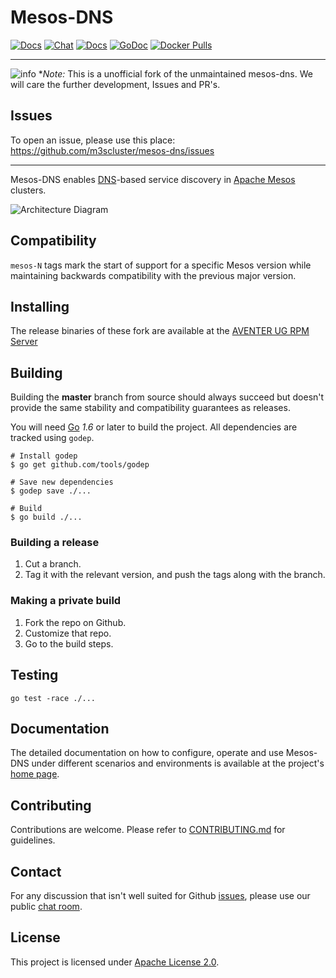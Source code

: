 # Mesos-DNS 

[![Docs](https://img.shields.io/static/v1?label=&message=Issues&color=brightgreen)](https://github.com/m3scluster/mesos-dns/issues)
[![Chat](https://img.shields.io/static/v1?label=&message=Chat&color=brightgreen)](https://matrix.to/#/#mesos:matrix.aventer.biz?via=matrix.aventer.biz)
[![Docs](https://img.shields.io/static/v1?label=&message=Docs&color=brightgreen)](https://m3scluster.github.io/mesos-dns/)
[![GoDoc](https://godoc.org/github.com/AVENTER-UG/mesos-dns?status.svg)](https://godoc.org/github.com/AVENTER-UG/mesos-dns) 
[![Docker Pulls](https://img.shields.io/docker/pulls/avhost/mesos-dns)](https://hub.docker.com/repository/docker/avhost/mesos-dns/)



---

![info](https://cdn.rawgit.com/akutz/741a53ec8cd1348753556e8bd4d2836a/raw/399cb9e5b39436d119d77a893dd991db0a7b6f9f/info-circle.svg "info-circle") **Note:* This is a unofficial fork of the unmaintained mesos-dns. We will care the further development, Issues and PR's.


## Issues

To open an issue, please use this place: https://github.com/m3scluster/mesos-dns/issues

---


Mesos-DNS enables [DNS](https://en.wikipedia.org/wiki/Domain_Name_System)-based service discovery in [Apache Mesos](https://mesos.apache.org/) clusters.

![Architecture Diagram](https://aventer-ug.github.io/mesos-dns/img/architecture.png)

## Compatibility

`mesos-N` tags mark the start of support for a specific Mesos version while
maintaining backwards compatibility with the previous major version.

## Installing

The release binaries of these fork are available at the [AVENTER UG RPM Server](http://rpm.aventer.biz/)

## Building

Building the **master** branch from source should always succeed but doesn't provide
the same stability and compatibility guarantees as releases.

You will need [Go](https://golang.org/) *1.6* or later to build the project.
All dependencies are tracked using `godep`.

```shell
# Install godep
$ go get github.com/tools/godep

# Save new dependencies
$ godep save ./...

# Build
$ go build ./...
```

### Building a release

1. Cut a branch.
2. Tag it with the relevant version, and push the tags along with the branch.

### Making a private build

1. Fork the repo on Github.
2. Customize that repo.
3. Go to the build steps.

## Testing

```shell
go test -race ./...
```

## Documentation

The detailed documentation on how to configure, operate and use Mesos-DNS
under different scenarios and environments is available at the project's [home page](https://aventer-ug.github.io/mesos-dns/).

## Contributing

Contributions are welcome. Please refer to [CONTRIBUTING.md](CONTRIBUTING.md) for guidelines.

## Contact

For any discussion that isn't well suited for Github [issues](https://github.com/AVENTER-UG/mesos-dns/issues),
please use our public [chat room](https://matrix.to/#/#avEnterSupport:matrix.aventer.biz).

## License

This project is licensed under [Apache License 2.0](LICENSE).
